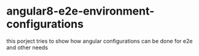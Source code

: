 # angular8-e2e-environment-configurations
this porject tries to show how angular configurations can be done for e2e and other needs
